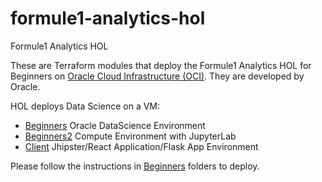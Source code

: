 # formule1-analytics-hol
Formule1 Analytics HOL 

These are Terraform modules that deploy the Formule1 Analytics HOL for Beginners on [Oracle Cloud Infrastructure (OCI)](https://cloud.oracle.com/en_US/cloud-infrastructure). They are developed by Oracle.

HOL deploys Data Science on a VM:
* [Beginners](beginners) Oracle DataScience Environment
* [Beginners2](beginners2) Compute Environment with JupyterLab
* [Client](client) Jhipster/React Application/Flask App Environment


Please follow the instructions in [Beginners](beginners)  folders to deploy.


